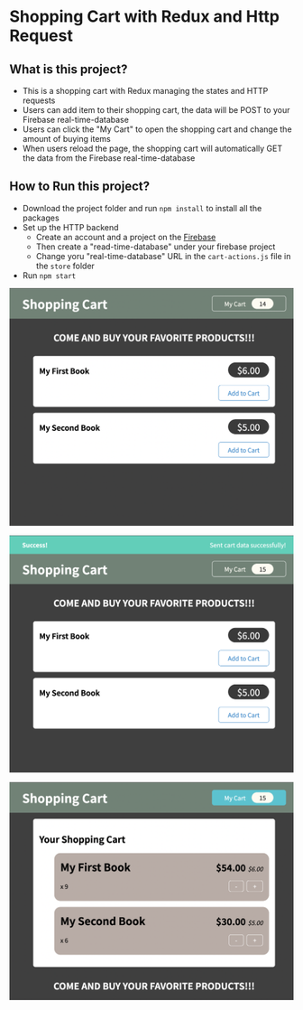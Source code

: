 # Shopping Cart with Redux and Http Request



## What is this project?

- This is a shopping cart with Redux managing the states and HTTP requests
- Users can add item to their shopping cart, the data will be POST to your Firebase real-time-database
- Users can click the "My Cart" to open the shopping cart and change the amount of buying items
- When users reload the page, the shopping cart will automatically GET the data from the Firebase real-time-database



## How to Run this project?

- Download the project folder and run `npm install` to install all the packages
- Set up the HTTP backend
  - Create an account and a project on the [Firebase](https://firebase.google.com/)
  - Then create a "read-time-database" under your firebase project 
  - Change yoru "real-time-database" URL in the `cart-actions.js` file in the `store` folder
- Run `npm start`



![](./Images/image-1.png)

![](./Images/image-2.png)

![](./Images/image-3.png)